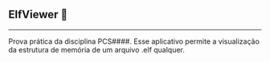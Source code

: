 ## ElfViewer :construction:
----
Prova prática da disciplina PCS####. Esse aplicativo permite a visualização da estrutura de memória de um arquivo .elf qualquer.